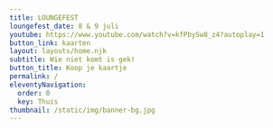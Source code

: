 ```yaml
---
title: LOUNGEFEST
loungefest_date: 8 & 9 juli
youtube: https://www.youtube.com/watch?v=kfPbySw8_z4?autoplay=1
button_link: kaarten
layout: layouts/home.njk
subtitle: Wie niet komt is gek!
button_title: Koop je kaartje
permalink: /
eleventyNavigation:
  order: 0
  key: Thuis
thumbnail: /static/img/banner-bg.jpg
---
```


